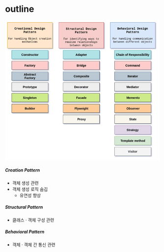 outline
====

![category](./images/category.png)

##### Creation Pattern
- 객체 생성 관련
- 객체 생성 로직 숨김
  - 유연성 향상

##### Structural Pattern
- 클래스 · 객체 구성 관련

##### Behavioral Pattern
- 객체 · 객체 간 통신 관련

